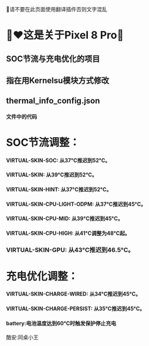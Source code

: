 🚫请不要在此页面使用翻译插件否则文字混乱
# 🌈❤️这是关于Pixel 8 Pro📱
## SOC节流与充电优化的项目
## 指在用Kernelsu模块方式修改
## thermal_info_config.json
#### 文件中的代码


# SOC节流调整：

#### VIRTUAL-SKIN-SOC: 从37°C推迟到52°C。

#### VIRTUAL-SKIN: 从39°C推迟到52°C。

#### VIRTUAL-SKIN-HINT: 从37°C推迟到52°C。

#### VIRTUAL-SKIN-CPU-LIGHT-ODPM: 从37°C推迟到45°C。

#### VIRTUAL-SKIN-CPU-MID: 从39°C推迟到45°C。

#### VIRTUAL-SKIN-CPU-HIGH: 从41°C调整为48°C起。

### VIRTUAL-SKIN-GPU: 从43°C推迟到46.5°C。


# 充电优化调整：

#### VIRTUAL-SKIN-CHARGE-WIRED: 从34°C推迟到45°C。

#### VIRTUAL-SKIN-CHARGE-PERSIST: 从35°C推迟到45°C。

#### battery:电池温度达到60°C时触发保护停止充电

酷安:同桌小王
